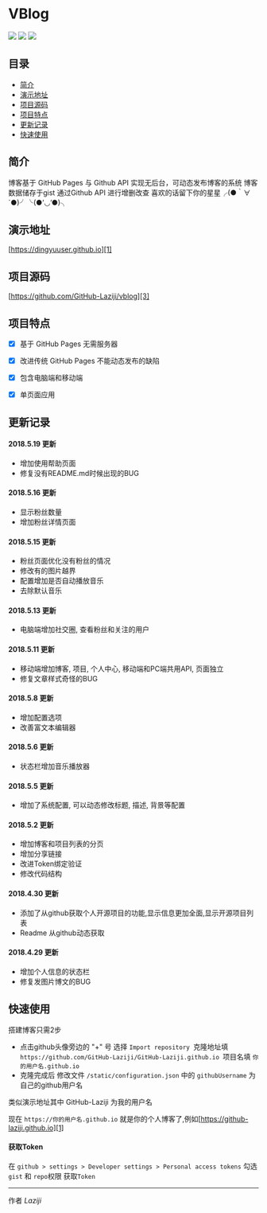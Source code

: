 # VBlog
![](https://img.shields.io/badge/vue-2.5.2-brightgreen.svg) ![](https://img.shields.io/badge/element--ui-2.3.5-brightgreen.svg) ![](https://img.shields.io/badge/vant-1.1.2-brightgreen.svg)
## 目录
- [简介](#简介)
- [演示地址](#演示地址)
- [项目源码](#项目源码)
- [项目特点](#项目特点)
- [更新记录](#更新记录)
- [快速使用](#快速使用)

## 简介

博客基于 GitHub Pages 与 Github API 实现无后台，可动态发布博客的系统
博客数据储存于gist 通过Github API 进行增删改查
喜欢的话留下你的星星╭(●｀∀´●)╯╰(●’◡’●)╮


## 演示地址
[https://dingyuuser.github.io][1]

## 项目源码
[https://github.com/GitHub-Laziji/vblog][3]

## 项目特点

- [x] 基于 GitHub Pages 无需服务器
- [x] 改进传统 GitHub Pages 不能动态发布的缺陷
- [x] 包含电脑端和移动端
- [x] 单页面应用


## 更新记录

#### 2018.5.19 更新
- 增加使用帮助页面
- 修复没有README.md时候出现的BUG

#### 2018.5.16 更新
- 显示粉丝数量
- 增加粉丝详情页面

#### 2018.5.15 更新
- 粉丝页面优化没有粉丝的情况
- 修改有的图片越界
- 配置增加是否自动播放音乐
- 去除默认音乐

#### 2018.5.13 更新
- 电脑端增加社交圈, 查看粉丝和关注的用户

#### 2018.5.11 更新
- 移动端增加博客, 项目, 个人中心, 移动端和PC端共用API, 页面独立 
- 修复文章样式奇怪的BUG

#### 2018.5.8 更新
- 增加配置选项
- 改善富文本编辑器

#### 2018.5.6 更新
- 状态栏增加音乐播放器

#### 2018.5.5 更新
- 增加了系统配置, 可以动态修改标题, 描述, 背景等配置 

#### 2018.5.2 更新
- 增加博客和项目列表的分页 
- 增加分享链接 
- 改进Token绑定验证 
- 修改代码结构 

#### 2018.4.30 更新
- 添加了从github获取个人开源项目的功能,显示信息更加全面,显示开源项目列表
- Readme 从github动态获取

#### 2018.4.29 更新
- 增加个人信息的状态栏
- 修复发图片博文的BUG 



## 快速使用
搭建博客只需2步
- 点击github头像旁边的 "+" 号 选择 ```Import repository ```克隆地址填 ```https://github.com/GitHub-Laziji/GitHub-Laziji.github.io ```项目名填 ```你的用户名.github.io ```
- 克隆完成后 修改文件 ```/static/configuration.json``` 中的 ```githubUsername``` 为自己的github用户名


类似演示地址其中 GitHub-Laziji 为我的用户名


现在 ```https://你的用户名.github.io``` 就是你的个人博客了,例如[https://github-laziji.github.io][1]



#### 获取Token

在 ```github > settings > Developer settings > Personal access tokens```  勾选```gist``` 和 ```repo```权限 获取```Token```


------


作者 *Laziji*



  [1]: https://github-laziji.github.io
  [2]: https://github.com/GitHub-Laziji/GitHub-Laziji.github.io
  [3]: https://github.com/GitHub-Laziji/vblog
